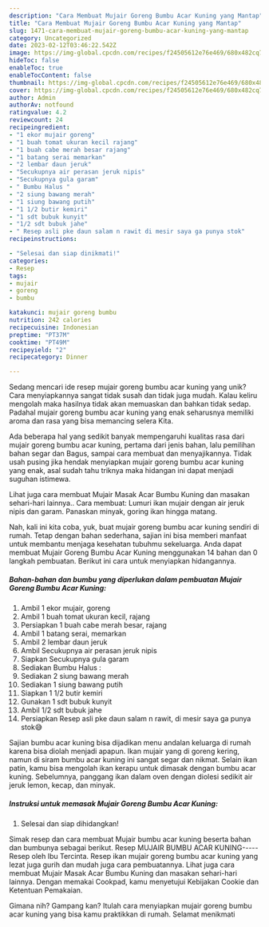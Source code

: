 ```yaml
---
description: "Cara Membuat Mujair Goreng Bumbu Acar Kuning yang Mantap"
title: "Cara Membuat Mujair Goreng Bumbu Acar Kuning yang Mantap"
slug: 1471-cara-membuat-mujair-goreng-bumbu-acar-kuning-yang-mantap
category: Uncategorized
date: 2023-02-12T03:46:22.542Z
image: https://img-global.cpcdn.com/recipes/f24505612e76e469/680x482cq70/mujair-goreng-bumbu-acar-kuning-foto-resep-utama.jpg
hideToc: false
enableToc: true
enableTocContent: false
thumbnail: https://img-global.cpcdn.com/recipes/f24505612e76e469/680x482cq70/mujair-goreng-bumbu-acar-kuning-foto-resep-utama.jpg
cover: https://img-global.cpcdn.com/recipes/f24505612e76e469/680x482cq70/mujair-goreng-bumbu-acar-kuning-foto-resep-utama.jpg
author: Admin
authorAv: notfound
ratingvalue: 4.2
reviewcount: 24
recipeingredient:
- "1 ekor mujair goreng"
- "1 buah tomat ukuran kecil rajang"
- "1 buah cabe merah besar rajang"
- "1 batang serai memarkan"
- "2 lembar daun jeruk"
- "Secukupnya air perasan jeruk nipis"
- "Secukupnya gula garam"
- " Bumbu Halus "
- "2 siung bawang merah"
- "1 siung bawang putih"
- "1 1/2 butir kemiri"
- "1 sdt bubuk kunyit"
- "1/2 sdt bubuk jahe"
- " Resep asli pke daun salam n rawit di mesir saya ga punya stok"
recipeinstructions:

- "Selesai dan siap dinikmati!"
categories:
- Resep
tags:
- mujair
- goreng
- bumbu

katakunci: mujair goreng bumbu 
nutrition: 242 calories
recipecuisine: Indonesian
preptime: "PT37M"
cooktime: "PT49M"
recipeyield: "2"
recipecategory: Dinner

---
```





Sedang mencari ide resep mujair goreng bumbu acar kuning yang unik? Cara menyiapkannya sangat tidak susah dan tidak juga mudah. Kalau keliru mengolah maka hasilnya tidak akan memuaskan dan bahkan tidak sedap. Padahal mujair goreng bumbu acar kuning yang enak seharusnya memiliki aroma dan rasa yang bisa memancing selera Kita.





Ada beberapa hal yang sedikit banyak mempengaruhi kualitas rasa dari mujair goreng bumbu acar kuning, pertama dari jenis bahan, lalu pemilihan bahan segar dan Bagus, sampai cara membuat dan menyajikannya. Tidak usah pusing jika hendak menyiapkan mujair goreng bumbu acar kuning yang enak,      asal sudah tahu triknya maka hidangan ini dapat menjadi suguhan istimewa.














Lihat juga cara membuat Mujair Masak Acar Bumbu Kuning dan masakan sehari-hari lainnya.. Cara membuat: Lumuri ikan mujair dengan air jeruk nipis dan garam. Panaskan minyak, goring ikan hingga matang.






Nah, kali ini kita coba, yuk, buat mujair goreng bumbu acar kuning sendiri di rumah. Tetap dengan bahan sederhana, sajian ini bisa memberi manfaat untuk membantu menjaga kesehatan tubuhmu sekeluarga. Anda dapat membuat Mujair Goreng Bumbu Acar Kuning menggunakan 14 bahan dan 0 langkah pembuatan. Berikut ini cara untuk menyiapkan hidangannya.

<!--inarticleads1-->

##### Bahan-bahan dan bumbu yang diperlukan dalam pembuatan Mujair Goreng Bumbu Acar Kuning:

1. Ambil 1 ekor mujair, goreng
1. Ambil 1 buah tomat ukuran kecil, rajang
1. Persiapkan 1 buah cabe merah besar, rajang
1. Ambil 1 batang serai, memarkan
1. Ambil 2 lembar daun jeruk
1. Ambil Secukupnya air perasan jeruk nipis
1. Siapkan Secukupnya gula garam
1. Sediakan  Bumbu Halus :
1. Sediakan 2 siung bawang merah
1. Sediakan 1 siung bawang putih
1. Siapkan 1 1/2 butir kemiri
1. Gunakan 1 sdt bubuk kunyit
1. Ambil 1/2 sdt bubuk jahe
1. Persiapkan  Resep asli pke daun salam n rawit, di mesir saya ga punya stok😅


Sajian bumbu acar kuning bisa dijadikan menu andalan keluarga di rumah karena bisa diolah menjadi apapun. Ikan mujair yang di goreng kering, namun di siram bumbu acar kuning ini sangat segar dan nikmat. Selain ikan patin, kamu bisa mengolah ikan kerapu untuk dimasak dengan bumbu acar kuning. Sebelumnya, panggang ikan dalam oven dengan diolesi sedikit air jeruk lemon, kecap, dan minyak. 

<!--inarticleads2-->

##### Instruksi untuk memasak Mujair Goreng Bumbu Acar Kuning:


1. Selesai dan siap dihidangkan!

Simak resep dan cara membuat Mujair bumbu acar kuning beserta bahan dan bumbunya sebagai berikut. Resep MUJAIR BUMBU ACAR KUNING-----Resep oleh Ibu Tercinta. Resep ikan mujair goreng bumbu acar kuning yang lezat juga gurih dan mudah juga cara pembuatannya. Lihat juga cara membuat Mujair Masak Acar Bumbu Kuning dan masakan sehari-hari lainnya. Dengan memakai Cookpad, kamu menyetujui Kebijakan Cookie dan Ketentuan Pemakaian. 

Gimana nih? Gampang kan? Itulah cara menyiapkan mujair goreng bumbu acar kuning yang bisa kamu praktikkan di rumah. Selamat menikmati
